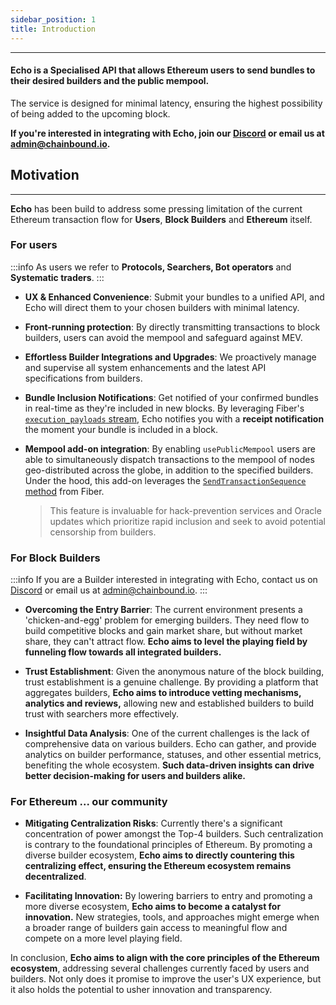 ```yaml
---
sidebar_position: 1
title: Introduction
---
```

-----------------


#### **Echo** is a Specialised API that allows Ethereum users to send bundles to their desired builders and the public mempool. 
The service is designed for minimal latency, ensuring the highest possibility of being added to the upcoming block.

**If you're interested in integrating with Echo, join our [Discord](https://discord.gg/J4KNdeCYGX) or email us at admin@chainbound.io.**



## Motivation
------
**Echo** has been build to address some pressing limitation of the current Ethereum transaction flow for 
**Users**, **Block Builders** and **Ethereum** itself.

### For users
:::info
As users we refer to **Protocols, Searchers, Bot operators** and **Systematic traders**.
:::
- **UX & Enhanced Convenience**: Submit your bundles to a unified API, and Echo will direct them to your chosen builders 
with minimal latency.

- **Front-running protection**: By directly transmitting transactions to block builders, users can avoid the mempool and safeguard against MEV.

- **Effortless Builder Integrations and Upgrades**: We proactively manage and supervise all system enhancements 
and the latest API specifications from builders.

- **Bundle Inclusion Notifications**: Get notified of your confirmed bundles in real-time as they're included in new blocks. 
By leveraging Fiber's [`execution_payloads` stream](https://fiber.chainbound.io/docs/usage/streams_sub#block-payloads---subscribenewexecutionpayloads), Echo notifies you with a **receipt notification** the moment your bundle is included in a block.

- **Mempool add-on integration**: By enabling `usePublicMempool` users are able to simultaneously dispatch transactions to 
the mempool of nodes geo-distributed across the globe, in addition to the specified builders. Under the hood, this add-on leverages the [`SendTransactionSequence` method](https://fiber.chainbound.io/docs/usage/transaction_broad#sendtransactionsequence) from Fiber.

  > This feature is invaluable for hack-prevention services and Oracle updates which prioritize rapid inclusion and seek to avoid potential censorship from builders.

### For Block Builders
:::info
If you are a Builder interested in integrating with Echo, 
contact us on [Discord](https://discord.gg/J4KNdeCYGX) or email us at admin@chainbound.io.
:::

- **Overcoming the Entry Barrier**: The current environment presents a 'chicken-and-egg' problem for emerging builders. 
They need flow to build competitive blocks and gain market share, but without market share, they can't attract flow. 
**Echo aims to level the playing field by funneling flow towards all integrated builders.**

- **Trust Establishment**: Given the anonymous nature of the block building, trust establishment is a genuine challenge. 
By providing a platform that aggregates builders, **Echo aims to introduce vetting mechanisms, analytics and reviews,** 
allowing new and established builders to build trust with searchers more effectively.

- **Insightful Data Analysis**: One of the current challenges is the lack of comprehensive data on various builders. 
Echo can gather, and provide analytics on builder performance, statuses, and other essential metrics, benefiting 
the whole ecosystem. **Such data-driven insights can drive better decision-making for users and builders alike.**


### For Ethereum ... our community
- **Mitigating Centralization Risks**: Currently there's a significant concentration of power amongst the Top-4 builders. 
Such centralization is contrary to the foundational principles of Ethereum. 
By promoting a diverse builder ecosystem, **Echo aims to directly countering this centralizing effect, 
ensuring the Ethereum ecosystem remains decentralized**.

- **Facilitating Innovation:** By lowering barriers to entry and promoting a more diverse ecosystem, 
**Echo aims to become a catalyst for innovation.** New strategies, tools, and approaches might emerge when a broader range 
of builders gain access to meaningful flow and compete on a more level playing field.

In conclusion, **Echo aims to align with the core principles of the Ethereum ecosystem**, addressing several challenges 
currently faced by users and builders. Not only does it promise to improve the user's UX experience, but it also
holds the potential to usher innovation and transparency.




